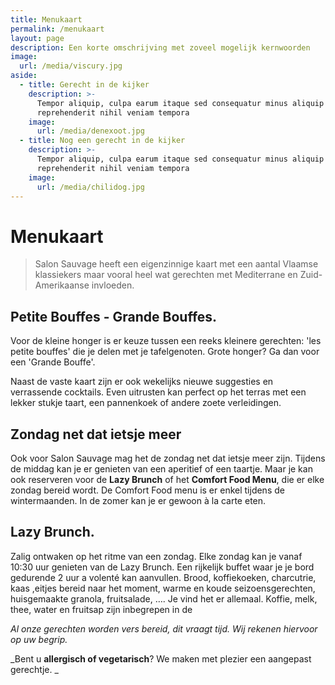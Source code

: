 ```yaml
---
title: Menukaart
permalink: /menukaart
layout: page
description: Een korte omschrijving met zoveel mogelijk kernwoorden
image:
  url: /media/viscury.jpg
aside:
  - title: Gerecht in de kijker
    description: >-
      Tempor aliquip, culpa earum itaque sed consequatur minus aliquip
      reprehenderit nihil veniam tempora
    image:
      url: /media/denexoot.jpg
  - title: Nog een gerecht in de kijker
    description: >-
      Tempor aliquip, culpa earum itaque sed consequatur minus aliquip
      reprehenderit nihil veniam tempora
    image:
      url: /media/chilidog.jpg
---
```

# Menukaart

> Salon Sauvage heeft een eigenzinnige kaart met een aantal Vlaamse klassiekers maar vooral heel wat gerechten met Mediterrane en Zuid-Amerikaanse invloeden.

## Petite Bouffes - Grande Bouffes.

Voor de kleine honger is er keuze tussen een reeks kleinere gerechten: 'les petite bouffes' die je delen met je tafelgenoten. Grote honger? Ga dan voor een 'Grande Bouffe'.

Naast de vaste kaart zijn er ook wekelijks nieuwe suggesties en verrassende cocktails. Even uitrusten kan perfect op het terras met een lekker stukje taart, een pannenkoek of andere zoete verleidingen. 

## Zondag net dat ietsje meer

Ook voor Salon Sauvage mag het de zondag net dat ietsje meer zijn. Tijdens de middag kan je er genieten van een aperitief of een taartje. Maar je kan ook reserveren voor de **Lazy Brunch** of het **Comfort Food Menu**, die er elke zondag bereid wordt. De Comfort Food menu is er enkel tijdens de wintermaanden. In de zomer kan je er gewoon à la carte eten. 

## Lazy Brunch.

Zalig ontwaken op het ritme van een zondag. Elke zondag kan je vanaf 10:30 uur genieten van de Lazy Brunch. Een rijkelijk buffet waar je je bord gedurende 2 uur a volenté kan aanvullen. Brood, koffiekoeken, charcutrie, kaas ,eitjes bereid naar het moment, warme en koude seizoensgerechten, huisgemaakte granola, fruitsalade, …. Je vind het er allemaal. Koffie, melk, thee, water en fruitsap zijn inbegrepen in de 

_Al onze gerechten worden vers bereid, dit vraagt tijd. Wij rekenen hiervoor op uw begrip._

_Bent u **allergisch of vegetarisch**? We maken met plezier een aangepast gerechtje. _
